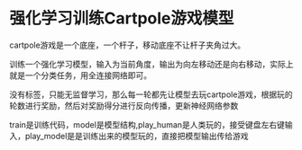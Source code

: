 # 强化学习训练Cartpole游戏模型

cartpole游戏是一个底座，一个杆子，移动底座不让杆子夹角过大。

训练一个强化学习模型，输入为当前角度，输出为向左移动还是向右移动，实际上就是一个分类任务，用全连接网络即可。

没有标签，只能无监督学习，那么每一轮都先让模型去玩cartpole游戏，根据玩的轮数进行奖励，然后对奖励得分进行反向传播，更新神经网络参数

train是训练代码，model是模型结构,play_human是人类玩的，接受键盘左右键输入，play_model是是训练出来的模型玩的，直接把模型输出传给游戏
